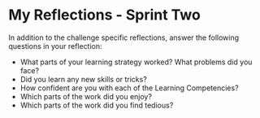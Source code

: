 # My Reflections - Sprint Two



In addition to the challenge specific reflections, answer the following questions in your reflection:



* What parts of your learning strategy worked? What problems did you face?
* Did you learn any new skills or tricks?
* How confident are you with each of the Learning Competencies?
* Which parts of the work did you enjoy?
* Which parts of the work did you find tedious?

